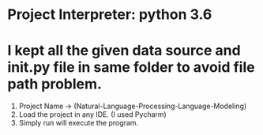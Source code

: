 # Project Interpreter: python 3.6
# I kept all the given data source and __init__.py file in same folder to avoid file path problem.

1. Project Name -> (Natural-Language-Processing-Language-Modeling)
2. Load the project in any IDE. (I used Pycharm) 
3. Simply run will execute the program.
